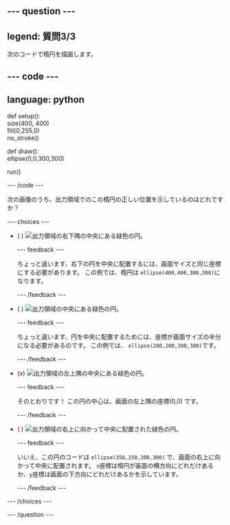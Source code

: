 
--- question ---
---
legend: 質問3/3
---

次のコードで楕円を描画します。

--- code ---
---
language: python
---

def setup():   
  size(400, 400)   
  fill(0,255,0)   
  no_stroke()

def draw():   
  ellipse(0,0,300,300)

run()

--- /code ---

次の画像のうち、出力領域でのこの楕円の正しい位置を示しているのはどれですか？

--- choices ---

- ( ) ![出力領域の右下隅の中央にある緑色の円。](images/bottom-right.png)

  --- feedback ---

  ちょっと違います、右下の円を中央に配置するには、画面サイズと同じ座標にする必要があります。 この例では、楕円は `ellipse(400,400,300,300)`になります。

  --- /feedback ---

- ( ) ![出力領域の中央にある緑色の円。](images/centre.png)

  --- feedback ---

  ちょっと違います、円を中央に配置するためには、座標が画面サイズの半分になる必要があるのです。 この例では、 `ellipse(200,200,300,300)`です。

  --- /feedback ---

- (x) ![出力領域の左上隅の中央にある緑色の円。](images/top-left.png)

  --- feedback ---

  そのとおりです！ この円の中心は、画面の左上隅の座標(0,0) です。

  --- /feedback ---

- ( ) ![出力領域の右上に向かって中央に配置された緑色の円。](images/random-side.png)

  --- feedback ---

  いいえ、この円のコードは `ellipse(350,150,300,300)` で、画面の右上に向かって中央に配置されます。 `x`座標は楕円が画面の横方向にどれだけあるか、`y`座標は画面の下方向にどれだけあるかを示しています。

  --- /feedback ---

--- /choices ---

--- /question ---
